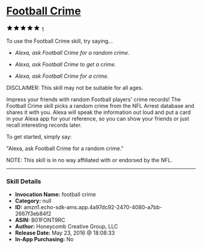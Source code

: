 # [Football Crime](http://alexa.amazon.com/#skills/amzn1.echo-sdk-ams.app.4a97dc92-2470-4080-a7bb-2667f3eb84f2)
![5 stars](../../images/ic_star_black_18dp_1x.png)![5 stars](../../images/ic_star_black_18dp_1x.png)![5 stars](../../images/ic_star_black_18dp_1x.png)![5 stars](../../images/ic_star_black_18dp_1x.png)![5 stars](../../images/ic_star_black_18dp_1x.png) 1

To use the Football Crime skill, try saying...

* *Alexa, ask Football Crime for a random crime.*

* *Alexa, ask Football Crime to get a crime.*

* *Alexa, ask Football Crime for a crime.*

DISCLAIMER: This skill may not be suitable for all ages.

Impress your friends with random Football players' crime records! The Football Crime skill picks a random crime from the NFL Arrest database and shares it with you. Alexa will speak the information out loud and put a card in your Alexa app for your reference, so you can show your friends or just recall interesting records later.

To get started, simply say:

"Alexa, ask Football Crime for a random crime."

NOTE: This skill is in no way affiliated with or endorsed by the NFL.

***

### Skill Details

* **Invocation Name:** football crime
* **Category:** null
* **ID:** amzn1.echo-sdk-ams.app.4a97dc92-2470-4080-a7bb-2667f3eb84f2
* **ASIN:** B01FONT9RC
* **Author:** Honeycomb Creative Group, LLC
* **Release Date:** May 23, 2016 @ 18:08:33
* **In-App Purchasing:** No
